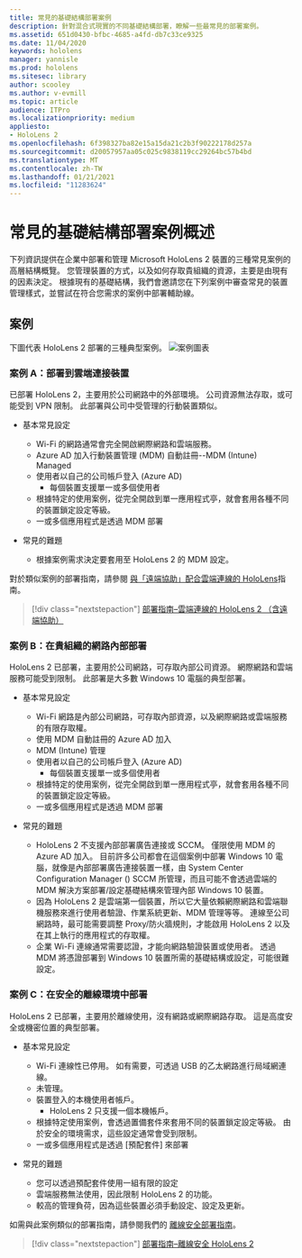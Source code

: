```yaml
---
title: 常見的基礎結構部署案例
description: 針對混合式現實的不同基礎結構部署，瞭解一些最常見的部署案例。
ms.assetid: 651d0430-bfbc-4685-a4fd-db7c33ce9325
ms.date: 11/04/2020
keywords: hololens
manager: yannisle
ms.prod: hololens
ms.sitesec: library
author: scooley
ms.author: v-evmill
ms.topic: article
audience: ITPro
ms.localizationpriority: medium
appliesto:
- HoloLens 2
ms.openlocfilehash: 6f398327ba82e15a15da21c2b3f90222178d257a
ms.sourcegitcommit: d20057957aa05c025c9838119cc29264bc57b4bd
ms.translationtype: MT
ms.contentlocale: zh-TW
ms.lasthandoff: 01/21/2021
ms.locfileid: "11283624"
---
```

# 常見的基礎結構部署案例概述

下列資訊提供在企業中部署和管理 Microsoft HoloLens 2 裝置的三種常見案例的高層結構概覽。 您管理裝置的方式，以及如何存取貴組織的資源，主要是由現有的因素決定。 根據現有的基礎結構，我們會邀請您在下列案例中審查常見的裝置管理樣式，並嘗試在符合您需求的案例中部署輔助線。

## 案例

下圖代表 HoloLens 2 部署的三種典型案例。
![案例圖表](images/scenarios.jpg)

### 案例 A：部署到雲端連接裝置

已部署 HoloLens 2，主要用於公司網路中的外部環境。 公司資源無法存取，或可能受到 VPN 限制。 此部署與公司中受管理的行動裝置類似。
 * 基本常見設定
   * Wi-Fi 的網路通常會完全開啟網際網路和雲端服務。
   * Azure AD 加入行動裝置管理 (MDM) 自動註冊--MDM (Intune) Managed
   * 使用者以自己的公司帳戶登入 (Azure AD) 
     * 每個裝置支援單一或多個使用者
   * 根據特定的使用案例，從完全開啟到單一應用程式亭，就會套用各種不同的裝置鎖定設定等級。
   * 一或多個應用程式是透過 MDM 部署

* 常見的難題
   * 根據案例需求決定要套用至 HoloLens 2 的 MDM 設定。

對於類似案例的部署指南，請參閱 [與「遠端協助」配合雲端連線的 HoloLens](hololens2-cloud-connected-overview.md)指南。

> [!div class="nextstepaction"]
> [部署指南–雲端連線的 HoloLens 2 （含遠端協助）](hololens2-cloud-connected-overview.md)

### 案例 B：在貴組織的網路內部部署

HoloLens 2 已部署，主要用於公司網路，可存取內部公司資源。 網際網路和雲端服務可能受到限制。 此部署是大多數 Windows 10 電腦的典型部署。

 * 基本常見設定
   * Wi-Fi 網路是內部公司網路，可存取內部資源，以及網際網路或雲端服務的有限存取權。
   * 使用 MDM 自動註冊的 Azure AD 加入
   * MDM (Intune) 管理
   * 使用者以自己的公司帳戶登入 (Azure AD) 
     * 每個裝置支援單一或多個使用者
   * 根據特定的使用案例，從完全開啟到單一應用程式亭，就會套用各種不同的裝置鎖定設定等級。
   * 一或多個應用程式是透過 MDM 部署

 * 常見的難題
   * HoloLens 2 不支援內部部署廣告連接或 SCCM。 僅限使用 MDM 的 Azure AD 加入。 目前許多公司都會在這個案例中部署 Windows 10 電腦，就像是內部部署廣告連接裝置一樣，由 System Center Configuration Manager () SCCM 所管理，而且可能不會透過雲端的 MDM 解決方案部署/設定基礎結構來管理內部 Windows 10 裝置。
   * 因為 HoloLens 2 是雲端第一個裝置，所以它大量依賴網際網路和雲端聯機服務來進行使用者驗證、作業系統更新、MDM 管理等等。 連線至公司網路時，最可能需要調整 Proxy/防火牆規則，才能啟用 HoloLens 2 以及在其上執行的應用程式的存取權。
   * 企業 Wi-Fi 連線通常需要認證，才能向網路驗證裝置或使用者。 透過 MDM 將憑證部署到 Windows 10 裝置所需的基礎結構或設定，可能很難設定。

### 案例 C：在安全的離線環境中部署

HoloLens 2 已部署，主要用於離線使用，沒有網路或網際網路存取。 這是高度安全或機密位置的典型部署。
 * 基本常見設定
   * Wi-Fi 連線性已停用。 如有需要，可透過 USB 的乙太網路進行局域網連線。
   * 未管理。
   * 裝置登入的本機使用者帳戶。
     * HoloLens 2 只支援一個本機帳戶。
   * 根據特定使用案例，會透過置備套件來套用不同的裝置鎖定設定等級。 由於安全的環境需求，這些設定通常會受到限制。
   * 一或多個應用程式是透過 [預配套件] 來部署

 * 常見的難題
   * 您可以透過預配套件使用一組有限的設定
   * 雲端服務無法使用，因此限制 HoloLens 2 的功能。
   * 較高的管理負荷，因為這些裝置必須手動設定、設定及更新。

如需與此案例類似的部署指南，請參閱我們的 [離線安全部署指南](hololens-common-scenarios-offline-secure.md)。

> [!div class="nextstepaction"]
> [部署指南–離線安全 HoloLens 2](hololens-common-scenarios-offline-secure.md)
